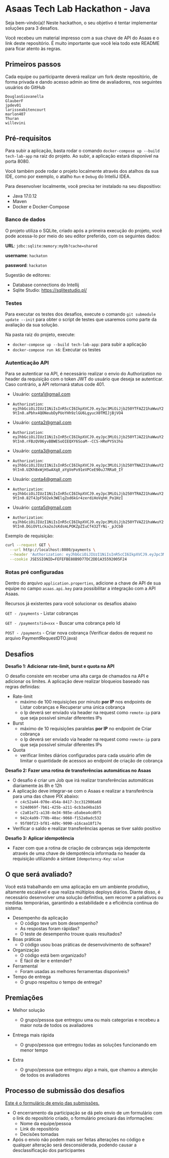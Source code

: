 # Asaas Tech Lab Hackathon - Java

Seja bem-vindo(a)! Neste hackathon, o seu objetivo é tentar implementar soluções para 3 desafios.

Você recebeu um material impresso com a sua chave de API do Asaas e o link deste repositório. É muito importante que você leia todo este README para ficar atento às regras.

## Primeiros passos

Cada equipe ou participante deverá realizar um fork deste repositório, de forma privada e dando acesso admin ao time de avaliadores, nos seguintes usuários do GitHub

```
DouglasGiovanella
GlauberF
jpdev01
larisseabitencourt
marlon407
Thuran
willevini
```

## Pré-requisitos

Para subir a aplicação, basta rodar o comando ``docker-compose up --build tech-lab-app`` na raiz do projeto. Ao subir, a aplicação estará disponível na porta 8080.

Você também pode rodar o projeto localmente através dos atalhos da sua IDE, como por exemplo, o atalho `Run` e `Debug` do IntelliJ IDEA.

Para desenvolver localmente, você precisa ter instalado na seu dispositivo:

- Java 17.0.12
- Maven
- Docker e Docker-Compose

### Banco de dados

O projeto utiliza o SQLite, criado após a primeira execução do projeto, você pode acessa-lo por meio do seu editor preferido, com os seguintes dados:

**URL**: ``jdbc:sqlite:memory:myDb?cache=shared``

**username**: ``hackaton``

**password**: ``hackaton``

Sugestão de editores:

- Database connections do Intellij
- Sqlite Studio: https://sqlitestudio.pl/

### Testes

Para executar os testes dos desafios, execute o comando ``git submodule update --init`` para obter o script de testes que usaremos como parte da avaliação da sua solução.

Na pasta raiz do projeto, execute:

- ``docker-compose up --build tech-lab-app``: para subir a aplicação
- ``docker-compose run k6``: Executar os testes

### Autenticação API
Para se autenticar na API, é necessário realizar o envio do Authorization no header da requisição com o token JWT do usuário que deseja se autenticar. Caso contrário, a API retornará status code 401.

- Usuário: conta1@gmail.com
- `Authorization`: `eyJhbGciOiJIUzI1NiIsInR5cCI6IkpXVCJ9.eyJpc3MiOiJjb250YTFAZ21haWwuY29tIn0.aPbhx4QONeubDyPUoYHh9zlGU6LgyucX0TMIJjBjVO4`


- Usuário: conta2@gmail.com
- `Authorization`: `eyJhbGciOiJIUzI1NiIsInR5cCI6IkpXVCJ9.eyJpc3MiOiJjb250YTJAZ21haWwuY29tIn0.rFBzQV06yvBBWESoOIEQXY6SoaM--CCS-HRePYSVJho`


- Usuário: conta3@gmail.com
- `Authorization`: `eyJhbGciOiJIUzI1NiIsInR5cCI6IkpXVCJ9.eyJpc3MiOiJjb250YTNAZ21haWwuY29tIn0.UZKhBxWjHSwAXq8_aYgVePo91eVPCeE90uJ7RRa0_IY`


- Usuário: conta4@gmail.com
- `Authorization`: `eyJhbGciOiJIUzI1NiIsInR5cCI6IkpXVCJ9.eyJpc3MiOiJjb250YTRAZ21haWwuY29tIn0.82T4JpF5O2ek3WElqZod6kGr4zerdiHoVqhH_Po1HzI`


- Usuário: conta5@gmail.com
- `Authorization`: `eyJhbGciOiJIUzI1NiIsInR5cCI6IkpXVCJ9.eyJpc3MiOiJjb250YTVAZ21haWwuY29tIn0.DGiOVtLcka2oJsKdsmLPOKZpZIuCf432TrNi-_pJCb0`

Exemplo de requisição:
```bash
curl --request GET \
  --url http://localhost:8080/payments \
  --header 'Authorization: eyJhbGciOiJIUzI1NiIsInR5cCI6IkpXVCJ9.eyJpc3MiOiJjb250YTFAZ21haWwuY29tIn0.aPbhx4QONeubDyPUoYHh9zlGU6LgyucX0TMIJjBjVO4' \
  --cookie JSESSIONID=FEFEFBE88B9D77DC2DD1A35592005F24
```

### Rotas pré configuradas

Dentro do arquivo ``application.properties``, adicione a chave de API de sua equipe no campo ``asaas.api.key`` para possibilitar a integração com a API Asaas.

Recursos já existentes para você solucionar os desafios abaixo

``GET - /payments`` - Listar cobranças

``GET - /payments?id=xxx`` - Buscar uma cobrança pelo Id

``POST - /payments`` - Criar nova cobrança (Verificar dados de request no arquivo PaymentRequestDTO.java)

## Desafios

**Desafio 1: Adicionar rate-limit, burst e quota na API**

O desafio consiste em receber uma alta carga de chamados na API e adicionar os limites. A aplicação deve realizar bloqueios baseado nas regras definidas:

- Rate-limit
  - máximo de 100 requisições por minuto **por IP** nos endpoints de Listar cobranças e Recuperar uma única cobrança
  - o Ip deverá ser enviado via header na request como `remote-ip` para que seja possível simular diferentes IPs
- Burst
  - máximo de 10 requisições paralelas **por IP** no endpoint de Criar cobrança
  - o Ip deverá ser enviado via header na request como `remote-ip` para que seja possível simular diferentes IPs
- Quota
  - verificar limites diários configurados para cada usuário afim de limitar o quantidade de acessos ao endpoint de criação de cobrança

**Desafio 2: Fazer uma rotina de transferências automáticas no Asaas**
- O desafio é criar um Job que irá realizar transferências automáticas diariamente às 8h e 12h
- A aplicação deve integrar-se com o Asaas e realizar a transferência para uma das chave PIX abaixo:
  - `c4c52a44-070e-454a-8417-3cc312986a68`
  - `524d069f-7b61-425b-a211-6cb3ad4ba1b5`
  - `c2a81e71-a138-4e34-985e-a5abea4cd0f5`
  - `942c4a99-770b-40ac-9068-f152a0adc532`
  - `95f80f23-bf81-4d9c-9090-a16caa18f17e`
- Verificar o saldo e realizar transferências apenas se tiver saldo positivo

**Desafio 3: Aplicar idempotência**
- Fazer com que a rotina de criação de cobranças seja idempotente através de uma chave de idempotência informada no header da requisição utilizando a sintaxe `Idempotency-Key`: `value`

## O que será avaliado?

Você está trabalhando em uma aplicação em um ambiente produtivo, altamente escalável e que realiza múltiplos deploys diários. Diante disso, é necessário desenvolver uma solução definitiva, sem recorrer a paliativos ou medidas temporárias, garantindo a estabilidade e a eficiência contínua do sistema.

- Desempenho da aplicação
  - O código teve um bom desempenho?
  - As respostas foram rápidas?
  - O teste de desempenho trouxe quais resultados?
- Boas práticas
  - O código usou boas práticas de desenvolvimento de software?
- Organização
  - O código está bem organizado?
  - É fácil de ler e entender?
- Ferramental
  - Foram usadas as melhores ferramentas disponíveis?
- Tempo de entrega
  - O grupo respeitou o tempo de entrega?
 
## Premiações

- Melhor solução
  - O grupo/pessoa que entregou uma ou mais categorias e recebeu a maior nota de todos os avaliadores
  
- Entrega mais rápida
  - O grupo/pessoa que entregou todas as soluções funcionando em menor tempo
  
- Extra
  - O grupo/pessoa que entregou algo a mais, que chamou a atenção de todos os avaliadores

## Processo de submissão dos desafios

[Este é o formulário de envio das submissões.](https://docs.google.com/forms/d/e/1FAIpQLSfefkzby7VuA910I0KtIHiGGjVrj1ePDGkYwJZlitTuKnVOuQ/viewform?usp=sf_link)

- O encerramento da participação se dá pelo envio de um formulário com o link do repositório criado, o formulário precisará das informações:
  - Nome da equipe/pessoa
  - Link do repositório
  - Decisões tomadas
- Após o envio não podem mais ser feitas alterações no código e qualquer alteração será desconsiderada, podendo causar a desclassificação dos participantes
